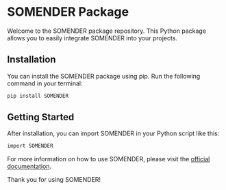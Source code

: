 
# SOMENDER Package

Welcome to the SOMENDER package repository. This Python package allows you to easily integrate SOMENDER into your projects.

## Installation

You can install the SOMENDER package using pip. Run the following command in your terminal:

```bash
pip install SOMENDER
```

## Getting Started

After installation, you can import SOMENDER in your Python script like this:

```bash
import SOMENDER
```

For more information on how to use SOMENDER, please visit the [official documentation](https://mender-tutorial.readthedocs.io/en/latest/).

Thank you for using SOMENDER!
